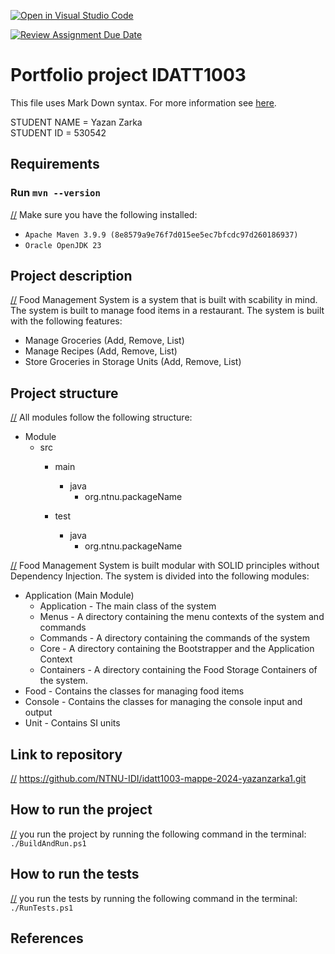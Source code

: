 [![Open in Visual Studio Code](https://classroom.github.com/assets/open-in-vscode-2e0aaae1b6195c2367325f4f02e2d04e9abb55f0b24a779b69b11b9e10269abc.svg)](https://classroom.github.com/online_ide?assignment_repo_id=16246153&assignment_repo_type=AssignmentRepo)

[![Review Assignment Due Date](https://classroom.github.com/assets/deadline-readme-button-22041afd0340ce965d47ae6ef1cefeee28c7c493a6346c4f15d667ab976d596c.svg)](https://classroom.github.com/a/INcAwgxk)
# Portfolio project IDATT1003
This file uses Mark Down syntax. For more information see [here]([x]https://www.markdownguide.org/basic-syntax/).

[//]: # (TODO: Fill inn your name and student ID)

STUDENT NAME = Yazan Zarka  
STUDENT ID = 530542

## Requirements

### Run `mvn --version`
    
[//] Make sure you have the following installed:
* `Apache Maven 3.9.9 (8e8579a9e76f7d015ee5ec7bfcdc97d260186937)`
* `Oracle OpenJDK 23`


## Project description

[//] Food Management System is a system that is built with scability in mind. The system is built to manage food items in a restaurant. The system is built with the following features:
- Manage Groceries (Add, Remove, List)
- Manage Recipes (Add, Remove, List)
- Store Groceries in Storage Units (Add, Remove, List)



## Project structure

[//] All modules follow the following structure:
* Module
    * src
        * main
            * java
                * org.ntnu.packageName
                  
        * test
            * java
                * org.ntnu.packageName

[//] Food Management System is built modular with SOLID principles without Dependency Injection. The system is divided into the following modules:


* Application (Main Module)
    * Application - The main class of the system
    * Menus - A directory containing the menu contexts of the system and commands
    * Commands - A directory containing the commands of the system
    * Core - A directory containing the Bootstrapper and the Application Context
    * Containers - A directory containing the Food Storage Containers of the system.
* Food - Contains the classes for managing food items 
* Console - Contains the classes for managing the console input and output
* Unit - Contains SI units

## Link to repository

[//] https://github.com/NTNU-IDI/idatt1003-mappe-2024-yazanzarka1.git

## How to run the project


[//] you run the project by running the following command in the terminal:
` ./BuildAndRun.ps1 
`


## How to run the tests

[//] you run the tests by running the following command in the terminal:
` ./RunTests.ps1 
`

## References

[//]: # (TODO: Include references here, if any. For example, if you have used code from the course book, include a reference to the chapter.
Or if you have used code from a website or other source, include a link to the source.)